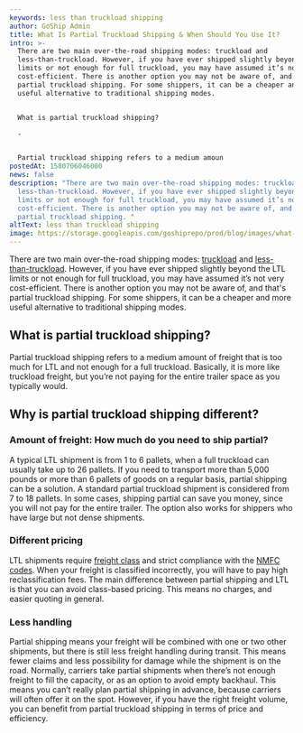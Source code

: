 ```yaml
---
keywords: less than truckload shipping
author: GoShip Admin
title: What Is Partial Truckload Shipping & When Should You Use It?
intro: >-
  There are two main over-the-road shipping modes: truckload and
  less-than-truckload. However, if you have ever shipped slightly beyond the LTL
  limits or not enough for full truckload, you may have assumed it’s not very
  cost-efficient. There is another option you may not be aware of, and that's
  partial truckload shipping. For some shippers, it can be a cheaper and more
  useful alternative to traditional shipping modes. 


  What is partial truckload shipping?

  -


  Partial truckload shipping refers to a medium amoun
postedAt: 1580706046000
news: false
description: "There are two main over-the-road shipping modes: truckload and
  less-than-truckload. However, if you have ever shipped slightly beyond the LTL
  limits or not enough for full truckload, you may have assumed it’s not very
  cost-efficient. There is another option you may not be aware of, and that's
  partial truckload shipping. "
altText: less than truckload shipping
image: https://storage.googleapis.com/goshiprepo/prod/blog/images/what-is-partial-truckload-shipping.jpg
---
```

There are two main over-the-road shipping modes: [truckload](https://www.goship.com/shipping-services/truckload-freight-shipping/) and [less-than-truckload](https://www.goship.com/shipping-services/ltl-freight-shipping/). However, if you have ever shipped slightly beyond the LTL limits or not enough for full truckload, you may have assumed it’s not very cost-efficient. There is another option you may not be aware of, and that's partial truckload shipping. For some shippers, it can be a cheaper and more useful alternative to traditional shipping modes.

## What is partial truckload shipping?

Partial truckload shipping refers to a medium amount of freight that is too much for LTL and not enough for a full truckload. Basically, it is more like truckload freight, but you’re not paying for the entire trailer space as you typically would.

## Why is partial truckload shipping different?

### Amount of freight: How much do you need to ship partial?

A typical LTL shipment is from 1 to 6 pallets, when a full truckload can usually take up to 26 pallets. If you need to transport more than 5,000 pounds or more than 6 pallets of goods on a regular basis, partial shipping can be a solution. A standard partial truckload shipment is considered from 7 to 18 pallets. In some cases, shipping partial can save you money, since you will not pay for the entire trailer. The option also works for shippers who have large but not dense shipments.

### Different pricing

LTL shipments require [freight class](https://www.goship.com/blog/blog-everything-you-need-to-know-about-ltl-freight-class/) and strict compliance with the [NMFC codes](http://www.nmfta.org/pages/nmfc). When your freight is classified incorrectly, you will have to pay high reclassification fees. The main difference between partial shipping and LTL is that you can avoid class-based pricing. This means no charges, and easier quoting in general.

### Less handling

Partial shipping means your freight will be combined with one or two other shipments, but there is still less freight handling during transit. This means fewer claims and less possibility for damage while the shipment is on the road. Normally, carriers take partial shipments when there’s not enough freight to fill the capacity, or as an option to avoid empty backhaul. This means you can’t really plan partial shipping in advance, because carriers will often offer it on the spot. However, if you have the right freight volume, you can benefit from partial truckload shipping in terms of price and efficiency.